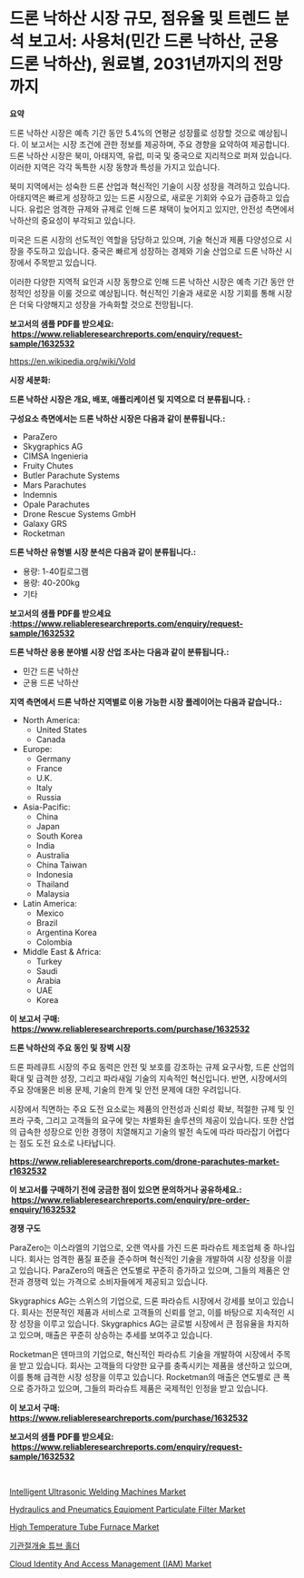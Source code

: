 <p><h1>드론 낙하산 시장 규모, 점유율 및 트렌드 분석 보고서: 사용처(민간 드론 낙하산, 군용 드론 낙하산), 원료별, 2031년까지의 전망까지</h1></p><p><strong>요약</strong></p>
<p><p>드론 낙하산 시장은 예측 기간 동안 5.4%의 연평균 성장률로 성장할 것으로 예상됩니다. 이 보고서는 시장 조건에 관한 정보를 제공하며, 주요 경향을 요약하여 제공합니다. 드론 낙하산 시장은 북미, 아태지역, 유럽, 미국 및 중국으로 지리적으로 퍼져 있습니다. 이러한 지역은 각각 독특한 시장 동향과 특성을 가지고 있습니다.</p><p>북미 지역에서는 성숙한 드론 산업과 혁신적인 기술이 시장 성장을 격려하고 있습니다. 아태지역은 빠르게 성장하고 있는 드론 시장으로, 새로운 기회와 수요가 급증하고 있습니다. 유럽은 엄격한 규제와 규제로 인해 드론 채택이 늦어지고 있지만, 안전성 측면에서 낙하산의 중요성이 부각되고 있습니다. </p><p>미국은 드론 시장의 선도적인 역할을 담당하고 있으며, 기술 혁신과 제품 다양성으로 시장을 주도하고 있습니다. 중국은 빠르게 성장하는 경제와 기술 산업으로 드론 낙하산 시장에서 주목받고 있습니다.</p><p>이러한 다양한 지역적 요인과 시장 동향으로 인해 드론 낙하산 시장은 예측 기간 동안 안정적인 성장을 이룰 것으로 예상됩니다. 혁신적인 기술과 새로운 시장 기회를 통해 시장은 더욱 다양해지고 성장을 가속화할 것으로 전망됩니다. </p></p>
<p><strong>보고서의 샘플 PDF를 받으세요: &nbsp;<a href="https://www.reliableresearchreports.com/enquiry/request-sample/1632532">https://www.reliableresearchreports.com/enquiry/request-sample/1632532</a></strong></p>
<p><a href="https://en.wikipedia.org/wiki/Vold">https://en.wikipedia.org/wiki/Vold</a></p>
<p><strong>시장 세분화:</strong></p>
<p><strong> 드론 낙하산 시장은 개요, 배포, 애플리케이션 및 지역으로 더 분류됩니다. :</strong></p>
<p><strong>구성요소 측면에서는 드론 낙하산 시장은 다음과 같이 분류됩니다.:</strong></p>
<p><ul><li>ParaZero</li><li>Skygraphics AG</li><li>CIMSA Ingenieria</li><li>Fruity Chutes</li><li>Butler Parachute Systems</li><li>Mars Parachutes</li><li>Indemnis</li><li>Opale Parachutes</li><li>Drone Rescue Systems GmbH</li><li>Galaxy GRS</li><li>Rocketman</li></ul></p>
<p><strong> 드론 낙하산 유형별 시장 분석은 다음과 같이 분류됩니다.:</strong></p>
<p><ul><li>용량‎: 1-40킬로그램</li><li>용량‎: 40-200kg</li><li>기타</li></ul></p>
<p><strong>보고서의 샘플 PDF를 받으세요 :<a href="https://www.reliableresearchreports.com/enquiry/request-sample/1632532">https://www.reliableresearchreports.com/enquiry/request-sample/1632532</a></strong></p>
<p><strong> 드론 낙하산 응용 분야별 시장 산업 조사는 다음과 같이 분류됩니다.:</strong></p>
<p><ul><li>민간 드론 낙하산</li><li>군용 드론 낙하산</li></ul></p>
<p><strong>지역 측면에서 드론 낙하산 지역별로 이용 가능한 시장 플레이어는 다음과 같습니다.:</strong></p>
<p><ul>
    <li>
        North America:
        <ul>
            <li>United States</li>
            <li>Canada</li>
        </ul>
    </li>
    <li>
        Europe:
        <ul>
            <li>Germany</li>
            <li>France</li>
            <li>U.K.</li>
            <li>Italy</li>
            <li>Russia</li>
        </ul>
    </li>
    <li>
        Asia-Pacific:
        <ul>
            <li>China</li>
            <li>Japan</li>
            <li>South Korea</li>
            <li>India</li>
            <li>Australia</li>
            <li>China Taiwan</li>
            <li>Indonesia</li>
            <li>Thailand</li>
            <li>Malaysia</li>
        </ul>
    </li>
    <li>
        Latin America:
        <ul>
            <li>Mexico</li>
            <li>Brazil</li>
            <li>Argentina Korea</li>
            <li>Colombia</li>
        </ul>
    </li>
    <li>
        Middle East & Africa:
        <ul>
            <li>Turkey</li>
            <li>Saudi</li>
            <li>Arabia</li>
            <li>UAE</li>
            <li>Korea</li>
        </ul>
    </li>
    </ul></p>
<p><strong>이 보고서 구매: &nbsp;<a href="https://www.reliableresearchreports.com/purchase/1632532">https://www.reliableresearchreports.com/purchase/1632532</a></strong></p>
<p><strong>드론 낙하산의 주요 동인 및 장벽 시장</strong></p>
<p><p>드론 파레큐트 시장의 주요 동력은 안전 및 보호를 강조하는 규제 요구사항, 드론 산업의 확대 및 급격한 성장, 그리고 파라새일 기술의 지속적인 혁신입니다. 반면, 시장에서의 주요 장애물은 비용 문제, 기술의 한계 및 안전 문제에 대한 우려입니다.</p><p>시장에서 직면하는 주요 도전 요소로는 제품의 안전성과 신뢰성 확보, 적절한 규제 및 인프라 구축, 그리고 고객들의 요구에 맞는 차별화된 솔루션의 제공이 있습니다. 또한 산업의 급속한 성장으로 인한 경쟁이 치열해지고 기술의 발전 속도에 따라 따라잡기 어렵다는 점도 도전 요소로 나타납니다.</p></p>
<p><strong><a href="https://www.reliableresearchreports.com/drone-parachutes-market-r1632532">https://www.reliableresearchreports.com/drone-parachutes-market-r1632532</a></strong></p>
<p><strong>이 보고서를 구매하기 전에 궁금한 점이 있으면 문의하거나 공유하세요.: &nbsp;<a href="https://www.reliableresearchreports.com/enquiry/pre-order-enquiry/1632532">https://www.reliableresearchreports.com/enquiry/pre-order-enquiry/1632532</a></strong></p>
<p><strong>경쟁 구도</strong></p>
<p><p>ParaZero는 이스라엘의 기업으로, 오랜 역사를 가진 드론 파라슈트 제조업체 중 하나입니다. 회사는 엄격한 품질 표준을 준수하며 혁신적인 기술을 개발하여 시장 성장을 이끌고 있습니다. ParaZero의 매출은 연도별로 꾸준히 증가하고 있으며, 그들의 제품은 안전과 경쟁력 있는 가격으로 소비자들에게 제공되고 있습니다.</p><p>Skygraphics AG는 스위스의 기업으로, 드론 파라슈트 시장에서 강세를 보이고 있습니다. 회사는 전문적인 제품과 서비스로 고객들의 신뢰를 얻고, 이를 바탕으로 지속적인 시장 성장을 이루고 있습니다. Skygraphics AG는 글로벌 시장에서 큰 점유율을 차지하고 있으며, 매출은 꾸준히 상승하는 추세를 보여주고 있습니다.</p><p>Rocketman은 덴마크의 기업으로, 혁신적인 파라슈트 기술을 개발하여 시장에서 주목을 받고 있습니다. 회사는 고객들의 다양한 요구를 충족시키는 제품을 생산하고 있으며, 이를 통해 급격한 시장 성장을 이루고 있습니다. Rocketman의 매출은 연도별로 큰 폭으로 증가하고 있으며, 그들의 파라슈트 제품은 국제적인 인정을 받고 있습니다.</p></p>
<p><strong>이 보고서 구매: &nbsp; <a href="https://www.reliableresearchreports.com/purchase/1632532">https://www.reliableresearchreports.com/purchase/1632532</a></strong></p>
<p><strong>보고서의 샘플 PDF를 받으세요: &nbsp;<a href="https://www.reliableresearchreports.com/enquiry/request-sample/1632532">https://www.reliableresearchreports.com/enquiry/request-sample/1632532</a></strong><strong></strong></p>
<p>&nbsp;</p>
<p><p><a href="https://medium.com/@presleybode/intelligent-ultrasonic-welding-machines-market-size-share-trends-analysis-report-by-product-5c3ffd41e752">Intelligent Ultrasonic Welding Machines Market</a></p><p><a href="https://github.com/nettieBoyle39/Market-Research-Report-List-1/blob/main/hydraulics-and-pneumatics-equipment-particulate-filter-market.md">Hydraulics and Pneumatics Equipment Particulate Filter Market</a></p><p><a href="https://issuu.com/reportprime-2/docs/high-temperature-tube-furnace-market-size-2030.ppt">High Temperature Tube Furnace Market</a></p><p><a href="https://medium.com/@joshuapierce88/%EC%82%BD%EA%B4%80-%ED%99%80%EB%8D%94-%EC%82%B0%EC%97%85%EC%97%90-%EB%8C%80%ED%95%9C-%ED%86%B5%EC%B0%B0-2031%EB%85%84%EA%B9%8C%EC%A7%80-%EC%8B%9C%EC%9E%A5-%EC%9E%AC%EC%A0%95-%EC%83%81%ED%83%9C-%EC%8B%9C%EC%9E%A5-%EA%B7%9C%EB%AA%A8-%EB%B0%8F-%EC%88%98%EC%9D%B5-%EB%B6%84%EC%84%9D-139e52404907">기관절개술 튜브 홀더</a></p><p><a href="https://medium.com/@penelope.lee568/insights-into-the-cloud-identity-and-access-management-iam-market-market-players-market-size-0dc78ae6d8e8">Cloud Identity And Access Management (IAM) Market</a></p></p>